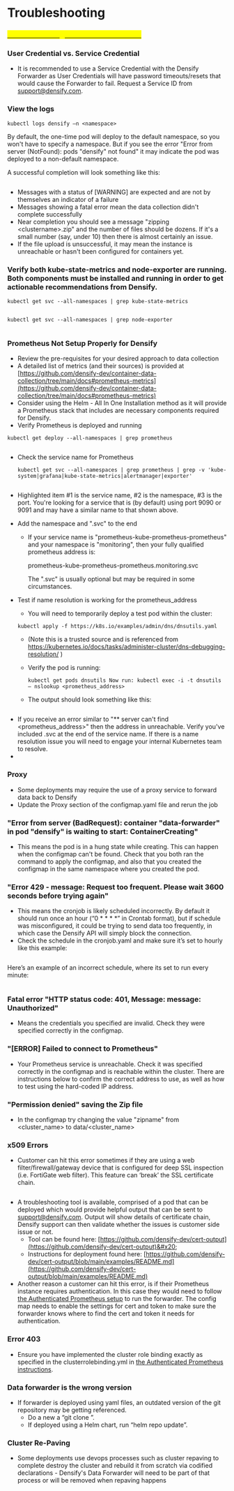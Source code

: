 # Troubleshooting

### [<mark style="color:yellow;">Troubleshooting notes from main docs</mark>](https://github.com/densify-dev/container-data-collection/blob/main/egress-requirements.md)

### **User Credential vs. Service Credential**

* It is recommended to use a Service Credential with the Densify Forwarder as User Credentials will have password timeouts/resets that would cause the Forwarder to fail.  Request a Service ID from support@densify.com.

### **View the logs** <a href="#toc155089468" id="toc155089468"></a>

&#x20;

`kubectl logs densify –n <namespace>`

&#x20;

By default, the one-time pod will deploy to the default namespace, so you won't have to specify a namespace.  But if you see the error "Error from server (NotFound): pods "densify" not found" it may indicate the pod was deployed to a non-default namespace.

&#x20;

A successful completion will look something like this:

<figure><img src="../.gitbook/assets/image (24).png" alt=""><figcaption></figcaption></figure>

* Messages with a status of \[WARNING] are expected and are not by themselves an indicator of a failure
* Messages showing a fatal error mean the data collection didn't complete successfully
* Near completion you should see a message "zipping \<clustername>.zip" and the number of files should be dozens.  If it's a small number (say, under 10) then there is almost certainly an issue.
* If the file upload is unsuccessful, it may mean the instance is unreachable or hasn't been configured for containers yet.

### **Verify both kube-state-metrics and node-exporter are running.  Both components must be installed and running in order to get actionable recommendations from Densify.**

`kubectl get svc --all-namespaces | grep kube-state-metrics`

<figure><img src="../.gitbook/assets/image.png" alt=""><figcaption></figcaption></figure>

`kubectl get svc --all-namespaces | grep node-exporter`

<figure><img src="../.gitbook/assets/image (1).png" alt=""><figcaption></figcaption></figure>

### **Prometheus Not Setup Properly for Densify**

* Review the pre-requisites for your desired approach to data collection
* A detailed list of metrics (and their sources) is provided at [https://github.com/densify-dev/container-data-collection/tree/main/docs#prometheus-metrics](https://github.com/densify-dev/container-data-collection/tree/main/docs#prometheus-metrics)
* Consider using the Helm - All In One Installation method as it will provide a Prometheus stack that includes are necessary components required for Densify.&#x20;
* Verify Prometheus is deployed and running

`kubectl get deploy --all-namespaces | grep prometheus`

<figure><img src="../.gitbook/assets/image (28).png" alt=""><figcaption></figcaption></figure>

*   Check the service name for Prometheus

    `kubectl get svc --all-namespaces | grep prometheus | grep -v 'kube-system|grafana|kube-state-metrics|alertmanager|exporter'`

<figure><img src="../.gitbook/assets/image (2).png" alt=""><figcaption></figcaption></figure>

* Highlighted item #1 is the service name, #2 is the namespace, #3 is the port.  You're looking for a service that is (by default) using port 9090 or 9091 and may have a similar name to that shown above.
* Add the namespace and ".svc" to the end
  *   If your service name is "prometheus-kube-prometheus-prometheus" and your namespace is "monitoring", then your fully qualified prometheus address is:

      prometheus-kube-prometheus-prometheus.monitoring.svc

      The ".svc" is usually optional but may be required in some circumstances.
*   Test if name resolution is working for the prometheus\_address&#x20;

    * You will need to temporarily deploy a test pod within the cluster:&#x20;

    `kubectl apply -f https://k8s.io/examples/admin/dns/dnsutils.yaml`&#x20;

    * (Note this is a trusted source and is referenced from https://kubernetes.io/docs/tasks/administer-cluster/dns-debugging-resolution/ )
    *   Verify the pod is running:

        `kubectl get pods dnsutils Now run: kubectl exec -i -t dnsutils – nslookup <prometheus_address>`&#x20;
    * The output should look something like this:

<figure><img src="../.gitbook/assets/image (29).png" alt=""><figcaption></figcaption></figure>

* If you receive an error similar to "\*\* server can't find \<prometheus\_address>" then the address in unreachable. Verify you've included .svc at the end of the service name.  If there is a name resolution issue you will need to engage your internal Kubernetes team to resolve.
*

### **Proxy**

* Some deployments may require the use of a proxy service to forward data back to Densify
* Update the Proxy section of the configmap.yaml file and rerun the job &#x20;

### "Error from server (BadRequest): container "data-forwarder" in pod "densify" is waiting to start: ContainerCreating"

* This means the pod is in a hung state while creating. This can happen when the configmap can't be found. Check that you both ran the command to apply the configmap, and also that you created the configmap in the same namespace where you created the pod.

### **"Error 429 - message: Request too frequent. Please wait 3600 seconds before trying again"**&#x20;

* This means the cronjob is likely scheduled incorrectly. By default it should run once an hour (“0 \* \* \* \*” in Crontab format), but if schedule was misconfigured, it could be trying to send data too frequently, in which case the Densify API will simply block the connection.
* Check the schedule in the cronjob.yaml and make sure it’s set to hourly like this example:

<figure><img src="../.gitbook/assets/image (25).png" alt=""><figcaption></figcaption></figure>

Here’s an example of an incorrect schedule, where its set to run every minute:

<figure><img src="../.gitbook/assets/image (26).png" alt=""><figcaption></figcaption></figure>

### **Fatal error "HTTP status code: 401, Message: message: Unauthorized"**&#x20;

* Means the credentials you specified are invalid. Check they were specified correctly in the configmap.

### **"\[ERROR] Failed to connect to Prometheus"**&#x20;

* Your Prometheus service is unreachable. Check it was specified correctly in the configmap and is reachable within the cluster. There are instructions below to confirm the correct address to use, as well as how to test using the hard-coded IP address.

### **"Permission denied" saving the Zip file**&#x20;

* In the configmap try changing the value "zipname" from \<cluster\_name> to data/\<cluster\_name>

### **x509 Errors**

* Customer can hit this error sometimes if they are using a web filter/firewall/gateway device that is configured for deep SSL inspection (i.e. FortiGate web filter). This feature can ‘break’ the SSL certificate chain.

<figure><img src="../.gitbook/assets/image (27).png" alt=""><figcaption></figcaption></figure>

* A troubleshooting tool is available, comprised of a pod that can be deployed which would provide helpful output that can be sent to support@densify.com.  Output will show details of certificate chain, Densify support can then validate whether the issues is customer side issue or not.&#x20;
  * Tool can be found here: [https://github.com/densify-dev/cert-output](https://github.com/densify-dev/cert-output)&#x20;
  * Instructions for deployment found here: [https://github.com/densify-dev/cert-output/blob/main/examples/README.md](https://github.com/densify-dev/cert-output/blob/main/examples/README.md)
* Another reason a customer can hit this error, is if their Prometheus instance requires authentication. In this case they would need to follow [the Authenticated Prometheus setup](https://github.com/densify-dev/container-data-collection/tree/main/single-cluster/examples/bearer-openshift) to run the forwarder. The config map needs to enable the settings for cert and token to make sure the forwarder knows where to find the cert and token it needs for authentication.

### **Error 403**&#x20;

* Ensure you have implemented the cluster role binding exactly as specified in the clusterrolebinding.yml in [the Authenticated Prometheus instructions](https://github.com/densify-dev/container-data-collection/tree/main/single-cluster/examples/bearer-openshift).

### **Data forwarder is the wrong version**&#x20;

* If forwarder is deployed using yaml files,  an outdated version of the git repository may be getting referenced. &#x20;
  * Do a new a “git clone ”.&#x20;
  * If deployed using a Helm chart, run “helm repo update”.

### **Cluster Re-Paving**

* Some deployments use devops processes such as cluster repaving to complete destroy the cluster and rebuild it from scratch via codified declarations - Densify's Data Forwarder will need to be part of that process or will be removed when repaving happens
